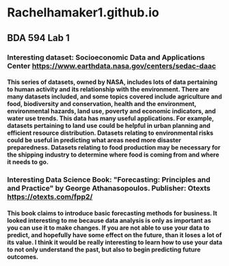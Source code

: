 # Rachelhamaker1.github.io
## BDA 594 Lab 1
### Interesting dataset: Socioeconomic Data and Applications Center https://www.earthdata.nasa.gov/centers/sedac-daac 
#### This series of datasets, owned by NASA, includes lots of data pertaining to human activity and its relationship with the environment. There are many datasets included, and some topics covered include agriculture and food, biodiversity and conservation, health and the environment, environmental hazards, land use, poverty and economic indicators, and water use trends. This data has many useful applications. For example, datasets pertaining to land use could be helpful in urban planning and efficient resource distribution. Datasets relating to environmental risks could be useful in predicting what areas need more disaster preparedness. Datasets relating to food production may be necessary for the shipping industry to determine where food is coming from and where it needs to go. 

### Interesting Data Science Book: "Forecasting: Principles and and Practice" by George Athanasopoulos. Publisher: Otexts https://otexts.com/fpp2/
#### This book claims to introduce basic forecasting methods for business. It looked interesting to me because data analysis is only as important as you can use it to make changes. If you are not able to use your data to predict, and hopefully have some effect on the future, than it loses a lot of its value. I think it would be really interesting to learn how to use your data to not only understand the past, but also to begin predicting future outcomes.
